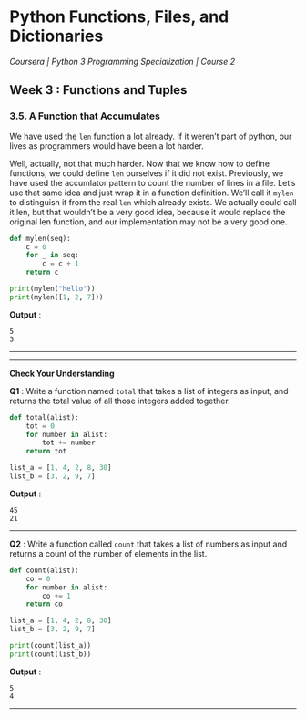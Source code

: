 # Python Functions, Files, and Dictionaries
*Coursera | Python 3 Programming Specialization | Course 2*

## Week 3 : Functions and Tuples
### 3.5. A Function that Accumulates

We have used the `len` function a lot already. If it weren’t part of python, our lives as programmers would have been a lot harder.

Well, actually, not that much harder. Now that we know how to define functions, we could define `len` ourselves if it did not exist. Previously, we have used the accumlator pattern to count the number of lines in a file. Let’s use that same idea and just wrap it in a function definition. We’ll call it `mylen` to distinguish it from the real `len` which already exists. We actually could call it len, but that wouldn’t be a very good idea, because it would replace the original len function, and our implementation may not be a very good one.


```python
def mylen(seq):
	c = 0
	for _ in seq:
		c = c + 1
	return c

print(mylen("hello"))
print(mylen([1, 2, 7]))
```

**Output** :

```
5
3
```

----
----

**Check Your Understanding**

**Q1** : Write a function named `total` that takes a list of integers as input, and returns the total value of all those integers added together.


```python
def total(alist):
	tot = 0
	for number in alist:
		tot += number
	return tot

list_a = [1, 4, 2, 8, 30]
list_b = [3, 2, 9, 7]
```

**Output** :

```
45
21
```

----

**Q2** : Write a function called `count` that takes a list of numbers as input and returns a count of the number of elements in the list.


```python
def count(alist):
	co = 0
	for number in alist:
		co += 1
	return co

list_a = [1, 4, 2, 8, 30]
list_b = [3, 2, 9, 7]

print(count(list_a))
print(count(list_b))
```

**Output** :

```
5
4
```

----
